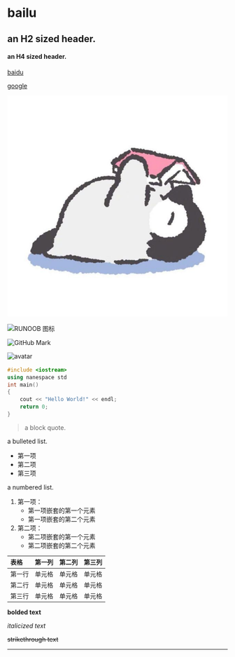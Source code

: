 # bailu
## an H2 sized header.
#### an H4 sized header.

[baidu](http://www.baidu.com/)

[google](http://www.google.com/)

![avatar1](LittlePenguin.jpg)

![RUNOOB 图标](http://static.runoob.com/images/runoob-logo.png)

![GitHub Mark](http://github.global.ssl.fastly.net/images/modules/logos_page/GitHub-Mark.png "GitHub Mark")

![avatar](http://baidu.com/pic/doge.png)

```c++
#include <iostream>
using nanespace std
int main()
{
    cout << "Hello World!" << endl;
    return 0;
}
```

> a block quote.

a bulleted list.
* 第一项
* 第二项
* 第三项

a numbered list.
1. 第一项：
    - 第一项嵌套的第一个元素
    - 第一项嵌套的第二个元素
2. 第二项：
    - 第二项嵌套的第一个元素
    - 第二项嵌套的第二个元素

| 表格 | 第一列 | 第二列 | 第三列|
| :-----| :----:| :----: | :----: |
| 第一行 | 单元格 | 单元格 | 单元格 |
| 第二行 | 单元格 | 单元格 | 单元格 |
| 第三行 | 单元格 | 单元格 | 单元格 |

**bolded text**

*italicized text*

~~strikethrough text~~

***
